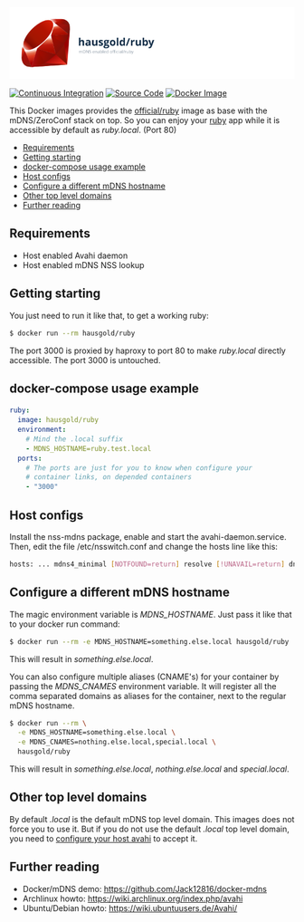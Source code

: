 ![mDNS enabled official/ruby](https://raw.githubusercontent.com/hausgold/docker-ruby/master/docs/assets/project.png)

[![Continuous Integration](https://github.com/hausgold/docker-ruby/actions/workflows/package.yml/badge.svg?branch=master)](https://github.com/hausgold/docker-ruby/actions/workflows/package.yml)
[![Source Code](https://img.shields.io/badge/source-on%20github-blue.svg)](https://github.com/hausgold/docker-ruby)
[![Docker Image](https://img.shields.io/badge/image-on%20docker%20hub-blue.svg)](https://hub.docker.com/r/hausgold/ruby/)

This Docker images provides the [official/ruby](https://hub.docker.com/_/ruby/) image as base
with the mDNS/ZeroConf stack on top. So you can enjoy your [ruby](https://www.ruby-lang.org) app
while it is accessible by default as *ruby.local*. (Port 80)

- [Requirements](#requirements)
- [Getting starting](#getting-starting)
- [docker-compose usage example](#docker-compose-usage-example)
- [Host configs](#host-configs)
- [Configure a different mDNS hostname](#configure-a-different-mdns-hostname)
- [Other top level domains](#other-top-level-domains)
- [Further reading](#further-reading)

## Requirements

* Host enabled Avahi daemon
* Host enabled mDNS NSS lookup

## Getting starting

You just need to run it like that, to get a working ruby:

```bash
$ docker run --rm hausgold/ruby
```

The port 3000 is proxied by haproxy to port 80 to make *ruby.local*
directly accessible. The port 3000 is untouched.

## docker-compose usage example

```yaml
ruby:
  image: hausgold/ruby
  environment:
    # Mind the .local suffix
    - MDNS_HOSTNAME=ruby.test.local
  ports:
    # The ports are just for you to know when configure your
    # container links, on depended containers
    - "3000"
```

## Host configs

Install the nss-mdns package, enable and start the avahi-daemon.service. Then,
edit the file /etc/nsswitch.conf and change the hosts line like this:

```bash
hosts: ... mdns4_minimal [NOTFOUND=return] resolve [!UNAVAIL=return] dns ...
```

## Configure a different mDNS hostname

The magic environment variable is *MDNS_HOSTNAME*. Just pass it like that to
your docker run command:

```bash
$ docker run --rm -e MDNS_HOSTNAME=something.else.local hausgold/ruby
```

This will result in *something.else.local*.

You can also configure multiple aliases (CNAME's) for your container by
passing the *MDNS_CNAMES* environment variable. It will register all the comma
separated domains as aliases for the container, next to the regular mDNS
hostname.

```bash
$ docker run --rm \
  -e MDNS_HOSTNAME=something.else.local \
  -e MDNS_CNAMES=nothing.else.local,special.local \
  hausgold/ruby
```

This will result in *something.else.local*, *nothing.else.local* and
*special.local*.

## Other top level domains

By default *.local* is the default mDNS top level domain. This images does not
force you to use it. But if you do not use the default *.local* top level
domain, you need to [configure your host avahi][custom_mdns] to accept it.

## Further reading

* Docker/mDNS demo: https://github.com/Jack12816/docker-mdns
* Archlinux howto: https://wiki.archlinux.org/index.php/avahi
* Ubuntu/Debian howto: https://wiki.ubuntuusers.de/Avahi/

[custom_mdns]: https://wiki.archlinux.org/index.php/avahi#Configuring_mDNS_for_custom_TLD
